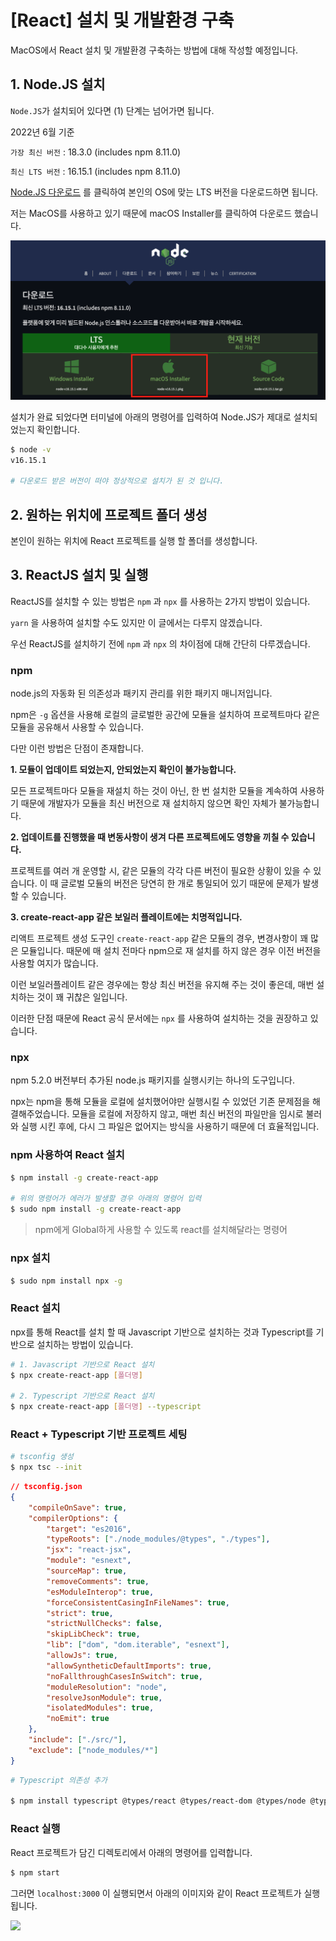 # [React] 설치 및 개발환경 구축

MacOS에서 React 설치 및 개발환경 구축하는 방법에 대해 작성할 예정입니다.

## 1. Node.JS 설치

`Node.JS`가 설치되어 있다면 (1) 단계는 넘어가면 됩니다.

2022년 6월 기준

`가장 최신 버전` : 18.3.0 (includes npm 8.11.0)

`최신 LTS 버전` : 16.15.1 (includes npm 8.11.0) 

[Node.JS 다운로드](https://nodejs.org/ko/download/) 를 클릭하여 본인의 OS에 맞는 LTS 버전을 다운로드하면 됩니다.

저는 MacOS를 사용하고 있기 때문에 macOS Installer를 클릭하여 다운로드 했습니다.

<Img src="https://github.com/sejong77/Today-Learn/blob/Master/image/node.js%20%EB%8B%A4%EC%9A%B4%EB%A1%9C%EB%93%9C%20%ED%99%94%EB%A9%B4.png?raw=true">

설치가 완료 되었다면 터미널에 아래의 명령어를 입력하여 Node.JS가 제대로 설치되었는지 확인합니다.

``` bash
$ node -v
v16.15.1 

# 다운로드 받은 버전이 떠야 정상적으로 설치가 된 것 입니다.
```



## 2. 원하는 위치에 프로젝트 폴더 생성

본인이 원하는 위치에 React 프로젝트를 실행 할 폴더를 생성합니다.



## 3. ReactJS 설치 및 실행

ReactJS를 설치할 수 있는 방법은 `npm` 과 `npx` 를 사용하는 2가지 방법이 있습니다.

`yarn` 을 사용하여 설치할 수도 있지만 이 글에서는 다루지 않겠습니다.

우선 ReactJS를 설치하기 전에 `npm` 과 `npx` 의 차이점에 대해 간단히 다루겠습니다.

### npm

node.js의 자동화 된 의존성과 패키지 관리를 위한 패키지 매니저입니다.

npm은 `-g` 옵션을 사용해 로컬의 글로벌한 공간에 모듈을 설치하여 프로젝트마다 같은 모듈을 공유해서 사용할 수 있습니다.

다만 이런 방법은 단점이 존재합니다.

**1. 모듈이 업데이트 되었는지, 안되었는지 확인이 불가능합니다.**

모든 프로젝트마다 모듈을 재설치 하는 것이 아닌, 한 번 설치한 모듈을 계속하여 사용하기 때문에 개발자가 모듈을 최신 버전으로 재 설치하지 않으면 확인 자체가 불가능합니다.

**2. 업데이트를 진행했을 때 변동사항이 생겨 다른 프로젝트에도 영향을 끼칠 수 있습니다.**

프로젝트를 여러 개 운영할 시, 같은 모듈의 각각 다른 버전이 필요한 상황이 있을 수 있습니다. 이 때 글로벌 모듈의 버전은 당연히 한 개로 통일되어 있기 때문에 문제가 발생할 수 있습니다.

**3. create-react-app 같은 보일러 플레이트에는 치명적입니다.**

리액트 프로젝트 생성 도구인 `create-react-app` 같은 모듈의 경우, 변경사항이 꽤 많은 모듈입니다. 때문에 매 설치 전마다 npm으로 재 설치를 하지 않은 경우 이전 버전을 사용할 여지가 많습니다.

이런 보일러플레이트 같은 경우에는 항상 최신 버전을 유지해 주는 것이 좋은데, 매번 설치하는 것이 꽤 귀찮은 일입니다.

이러한 단점 때문에 React 공식 문서에는 `npx` 를 사용하여 설치하는 것을 권장하고 있습니다.

### npx

npm 5.2.0 버전부터 추가된 node.js 패키지를 실행시키는 하나의 도구입니다.

npx는 npm을 통해 모듈을 로컬에 설치했어야만 실행시킬 수 있었던 기존 문제점을 해결해주었습니다. 모듈을 로컬에 저장하지 않고, 매번 최신 버전의 파일만을 임시로 불러와 실행 시킨 후에, 다시 그 파일은 없어지는 방식을 사용하기 때문에 더 효율적입니다.

### npm 사용하여 React 설치

``` bash
$ npm install -g create-react-app

# 위의 명령어가 에러가 발생할 경우 아래의 명령어 입력
$ sudo npm install -g create-react-app
```

> npm에게 Global하게 사용할 수 있도록 react를 설치해달라는 명령어

### npx 설치

``` bash
$ sudo npm install npx -g
```



### React 설치

npx를 통해 React를 설치 할 때 Javascript 기반으로 설치하는 것과 Typescript를 기반으로 설치하는 방법이 있습니다.

``` bash
# 1. Javascript 기반으로 React 설치
$ npx create-react-app [폴더명]

# 2. Typescript 기반으로 React 설치
$ npx create-react-app [폴더명] --typescript
```



### React + Typescript 기반 프로젝트 세팅

``` bash
# tsconfig 생성
$ npx tsc --init
```

```json
// tsconfig.json
{
	"compileOnSave": true,
	"compilerOptions": {
		"target": "es2016",
		"typeRoots": ["./node_modules/@types", "./types"],
		"jsx": "react-jsx",
		"module": "esnext",
		"sourceMap": true,
		"removeComments": true,
		"esModuleInterop": true,
		"forceConsistentCasingInFileNames": true,
		"strict": true,
		"strictNullChecks": false,
		"skipLibCheck": true,
		"lib": ["dom", "dom.iterable", "esnext"],
		"allowJs": true,
		"allowSyntheticDefaultImports": true,
		"noFallthroughCasesInSwitch": true,
		"moduleResolution": "node",
		"resolveJsonModule": true,
		"isolatedModules": true,
		"noEmit": true
	},
	"include": ["./src/"],
	"exclude": ["node_modules/*"]
}
```

``` bash
# Typescript 의존성 추가

$ npm install typescript @types/react @types/react-dom @types/node @types/jest -D
```



### React 실행

React 프로젝트가 담긴 디렉토리에서 아래의 명령어를 입력합니다.

``` bash
$ npm start
```

그러면 `localhost:3000` 이 실행되면서 아래의 이미지와 같이 React 프로젝트가 실행됩니다.

<img src="https://img1.daumcdn.net/thumb/R1280x0/?scode=mtistory2&fname=https%3A%2F%2Fblog.kakaocdn.net%2Fdn%2FDPU2S%2Fbtq11zHYthA%2FSEBEgnKJYssHKBmQbwmRj0%2Fimg.png">